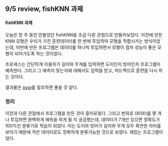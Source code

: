 ## 9/5 review, fishKNN 과제

#### fishKNN 과제

오늘은 한 주 동안 만들었던 fishKNN을 조금 다른 관점으로 만들어보았다. 이전에 만든 KNN 모형은 우리가 가진 훈련데이터를 한 번에 투입하여 모형을 적합시키는 방식이었는데, 이번에 만든 프로그램은 데이터를 하나씩 투입하면서 모형이 점차 성능이 좋은 모형이 되어가도록 하는 것이었다.

프로세스는 간단하게 이용자가 길이와 무게를 입력하면 도미인지 빙어인지 프로그램이 예측한다. 그리고 그 예측이 맞는지에 대해서도 입력을 받고, 피드백으로 훈련을 다시 하는 것이다. 

결과물은 [pypi](https://pypi.org/project/growKNN4fish/)를 참조하면 좋을 것 같다.


### 정리

이전과 다른 관점에서 프로그램을 만든 것이 흥미로웠다. 그리고 번외로 데이터를 몇 개나 투입하면 완벽하게 예측을 하게 될 지 궁금했는데, 데이터가 7개만 있으면 정확도가 100%인 분류기로 학습이 되었다. 이는 도미와 빙어가 길이와 무게 모두 확연한 차이를 보이기 때문에 적은 데이터로도 정확하게 분류가능한 것으로 보였다. 재밌는 프로그램이었다.
